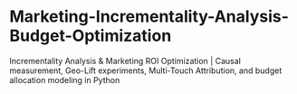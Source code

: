 # Marketing-Incrementality-Analysis-Budget-Optimization
Incrementality Analysis &amp; Marketing ROI Optimization | Causal measurement, Geo-Lift experiments, Multi-Touch Attribution, and budget allocation modeling in Python
